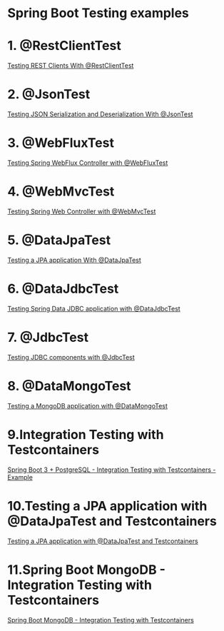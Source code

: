 # Spring Boot Testing examples

# 1. @RestClientTest
<a href="https://www.knowledgefactory.net/2023/11/testing-rest-clients-with-restclienttest.html">Testing REST Clients With @RestClientTest </a>


# 2. @JsonTest
<a href="https://www.knowledgefactory.net/2023/11/spring-boot-testing-json-serialization-and-deserialization-jsontest-example.html">Testing JSON Serialization and Deserialization With @JsonTest </a>


# 3. @WebFluxTest
<a href="https://www.knowledgefactory.net/2023/11/testing-spring-webflux-controller-with-webfluxtest.html">Testing Spring WebFlux Controller with @WebFluxTest </a>


# 4. @WebMvcTest
<a href="https://www.knowledgefactory.net/2023/11/testing-spring-web-controller-with-webmvctest-example.html">Testing Spring Web Controller with @WebMvcTest</a>

# 5. @DataJpaTest
<a href="https://www.knowledgefactory.net/2023/11/testing-a-jpa-application-with-datajpatest.html">Testing a JPA application With @DataJpaTest</a>

# 6. @DataJdbcTest 
<a href="https://www.knowledgefactory.net/2023/11/testing-spring-data-jdbc-application-with-datajdbctest.html">Testing Spring Data JDBC application with @DataJdbcTest </a>

# 7. @JdbcTest 
<a href="https://www.knowledgefactory.net/2023/11/testing-jdbc-components-with-jdbctest.html">Testing JDBC components with @JdbcTest </a>

# 8. @DataMongoTest  
<a href="https://www.knowledgefactory.net/2023/11/testing-a-mongodb-application-with-datamongotest.html">Testing a MongoDB application with @DataMongoTest  </a>

# 9.Integration Testing with Testcontainers 
<a href="https://github.com/knowledgefactory4u/spring-boot-test-examples/tree/main/spring-boot-postgresql-testcontainers-example">Spring Boot 3 + PostgreSQL - Integration Testing with Testcontainers - Example</a>

# 10.Testing a JPA application with @DataJpaTest and Testcontainers 
<a href="https://www.knowledgefactory.net/2023/11/testing-a-jpa-application-with-datajpatest-and-testcontainers.html">Testing a JPA application with @DataJpaTest and Testcontainers</a>

# 11.Spring Boot MongoDB - Integration Testing with Testcontainers 
<a href="https://github.com/knowledgefactory4u/spring-boot-test-examples/tree/main/spring-mongodb-testcontainers-integration-testing">Spring Boot MongoDB - Integration Testing with Testcontainers</a>


